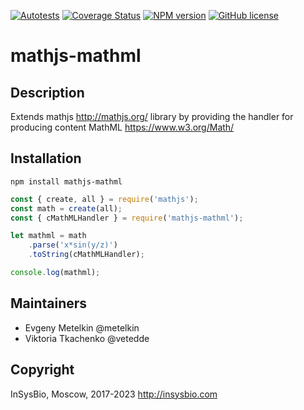 [![Autotests](https://github.com/insysbio/mathjs-mathml/workflows/Autotests/badge.svg)](https://github.com/insysbio/mathjs-mathml/actions)
[![Coverage Status](https://coveralls.io/repos/github/insysbio/mathjs-mathml/badge.svg?branch=master)](https://coveralls.io/github/insysbio/mathjs-mathml?branch=master)
[![NPM version](https://img.shields.io/npm/v/mathjs-mathml.svg)](https://www.npmjs.com/package/mathjs-mathml)
[![GitHub license](https://img.shields.io/github/license/insysbio/mathjs-mathml.svg)](https://github.com/insysbio/mathjs-mathml/blob/master/LICENSE)

# mathjs-mathml

## Description

Extends mathjs http://mathjs.org/ library by providing the handler for producing content MathML https://www.w3.org/Math/

## Installation

```shell
npm install mathjs-mathml
```

```javascript
const { create, all } = require('mathjs');
const math = create(all);
const { cMathMLHandler } = require('mathjs-mathml');

let mathml = math
    .parse('x*sin(y/z)')
    .toString(cMathMLHandler);

console.log(mathml);
```

## Maintainers

 - Evgeny Metelkin @metelkin
 - Viktoria Tkachenko @vetedde

## Copyright

InSysBio, Moscow, 2017-2023
http://insysbio.com
